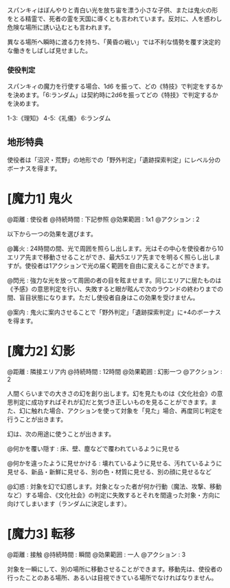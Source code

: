 スパンキィはぼんやりと青白い光を放ち宙を漂う小さな子供、または鬼火の形をとる精霊で、死者の霊を天国に導くとも言われています。反対に、人を惑わし危険な場所に誘い込むとも言われます。

異なる場所へ瞬時に渡る力を持ち、「黄昏の戦い」では不利な情勢を覆す決定的な働きをしばしば見せました。

### 使役判定

スパンキィの魔力を行使する場合、1d6 を振って、どの《特技》で判定をするかを決めます。「6:ランダム」は契約時に2d6を振ってどの《特技》で判定するかを決めます。

1-3:《理知》	4-5:《礼儀》	6:ランダム

## 地形特典

使役者は「沼沢・荒野」の地形での「野外判定」「遺跡探索判定」にレベル分のボーナスを得ます。


# [魔力1] 鬼火

@距離 : 使役者	@持続時間 : 下記参照	@効果範囲 : 1x1	@アクション : 2

以下から一つの効果を選びます。

@篝火 : 24時間の間、光で周囲を照らし出します。光はその中心を使役者から10エリア先まで移動させることができ、最大5エリア先までを明るく照らし出しますが。使役者は1アクションで光の届く範囲を自由に変えることができます。

@閃光 : 強力な光を放って周囲の者の目を眩ませます。同じエリアに居たものは《予感》の意思判定を行い、失敗すると眼が眩んで次のラウンドの終わりまでの間、盲目状態になります。ただし使役者自身はこの効果を受けません。

@案内 : 鬼火に案内させることで「野外判定」「遺跡探索判定」に+4のボーナスを得ます。


# [魔力2] 幻影

@距離 : 隣接エリア内	@持続時間 : 12時間	@効果範囲 : 幻影一つ	@アクション : 2

人間くらいまでの大きさの幻を創り出します。幻を見たものは《文化社会》の意思判定に成功すればそれが幻だと気づき正しいものを見ることができます。また、幻に触れた場合、アクションを使って対象を「見た」場合、再度同じ判定を行うことが出きます。

幻は、次の用途に使うことが出きます。

@何かを覆い隠す : 床、壁、塵などで覆われているように見せる

@何かを違ったように見せかける : 壊れているように見せる、汚れているように見せる、新品・新鮮に見せる、別の色・材質に見せる、別の顔に見せるなど

@幻惑 : 対象を幻で幻惑します。対象となった者が何か行動（魔法、攻撃、移動など）する場合、《文化社会》の判定に失敗するとそれを間違った対象・方向に向けてしまいます（ランダムに決定します）。

# [魔力3] 転移

@距離 : 接触	@持続時間 : 瞬間	@効果範囲 : 一人	@アクション : 3

対象を一瞬にして、別の場所に移動させることができます。移動先は、使役者の行ったことのある場所、あるいは目視できている場所でなければなりません。
